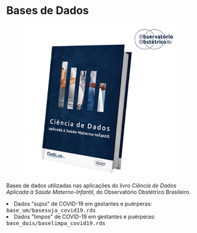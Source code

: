 # Bases de Dados

<p align="center">

<img src="livro.png" width="400"/>

</p>

Bases de dados utilizadas nas aplicações do livro <em>Ciência de Dados Aplicada à Saúde Materno-Infantil</em>, do Observatório Obstétrico Brasileiro.

<li>Dados "sujos" de COVID-19 em gestantes e puérperas: <tt>base_um/basesuja_covid19.rds</tt></li>

<li>Dados "limpos" de COVID-19 em gestantes e puérperas: <tt>base_dois/baselimpa_covid19.rds</tt></li>
